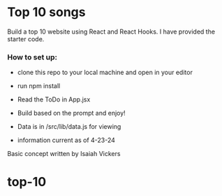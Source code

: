 # Top 10 songs

Build a top 10 website using React and React Hooks. I have provided the starter code.

### How to set up:
- clone this repo to your local machine and open in your editor
- run npm install
- Read the ToDo in App.jsx
- Build based on the prompt and enjoy!
- Data is in /src/lib/data.js for viewing

- information current as of 4-23-24


Basic concept written by Isaiah Vickers
# top-10
